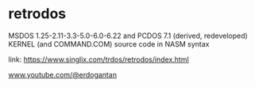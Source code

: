 # retrodos
MSDOS 1.25-2.11-3.3-5.0-6.0-6.22 and PCDOS 7.1 (derived, redeveloped) KERNEL (and COMMAND.COM) source code in NASM syntax

link: https://www.singlix.com/trdos/retrodos/index.html

www.youtube.com/@erdogantan
